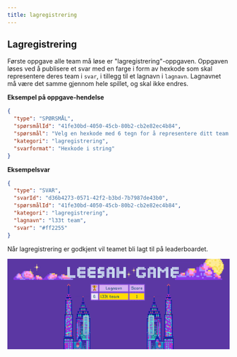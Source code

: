 ```yaml
---
title: lagregistrering
---
```


## Lagregistrering

Første oppgave alle team må løse er "lagregistrering"-oppgaven.
Oppgaven løses ved å publisere et svar med en farge i form av hexkode som skal representere deres team i `svar`, i tillegg til et lagnavn i `lagnavn`.
Lagnavnet må være det samme gjennom hele spillet, og skal ikke endres.

**Eksempel på oppgave-hendelse**

```json
{
  "type": "SPØRSMÅL",
  "spørsmålId": "41fe30bd-4050-45cb-80b2-cb2e82ec4b84",
  "spørsmål": "Velg en hexkode med 6 tegn for å representere ditt team. Eksempel: #FFFFFF",
  "kategori": "lagregistrering",
  "svarformat": "Hexkode i string"
}
```

**Eksempelsvar**

```json
{
  "type": "SVAR",
  "svarId": "d36b4273-0571-42f2-b3bd-7b7987de43b0",
  "spørsmålId": "41fe30bd-4050-45cb-80b2-cb2e82ec4b84",
  "kategori": "lagregistrering",
  "lagnavn": "l33t team",
  "svar": "#ff2255"
}
```

Når lagregistrering er godkjent vil teamet bli lagt til på leaderboardet.

![Leaderboard etter lagregistrering er godkjent](../../assets/lagregistrering-leaderboard.png)
